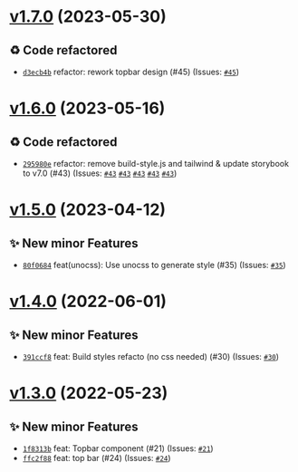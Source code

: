 # [v1.7.0](https://github.com/Candy-Doc/candy-doc-components-library/compare/v1.6.0...v1.7.0) (2023-05-30)

## ♻ Code refactored
- [`d3ecb4b`](https://github.com/Candy-Doc/candy-doc-components-library/commit/d3ecb4b)  refactor: rework topbar design (#45) (Issues: [`#45`](https://github.com/Candy-Doc/candy-doc-components-library/issues/45))

# [v1.6.0](https://github.com/Candy-Doc/candy-doc-components-library/compare/v1.5.0...v1.6.0) (2023-05-16)

## ♻ Code refactored
- [`295980e`](https://github.com/Candy-Doc/candy-doc-components-library/commit/295980e)  refactor: remove build-style.js and tailwind &amp; update storybook to v7.0 (#43) (Issues: [`#43`](https://github.com/Candy-Doc/candy-doc-components-library/issues/43) [`#43`](https://github.com/Candy-Doc/candy-doc-components-library/issues/43) [`#43`](https://github.com/Candy-Doc/candy-doc-components-library/issues/43) [`#43`](https://github.com/Candy-Doc/candy-doc-components-library/issues/43) [`#43`](https://github.com/Candy-Doc/candy-doc-components-library/issues/43))

# [v1.5.0](https://github.com/Candy-Doc/candy-doc-components-library/compare/v1.4.0...v1.5.0) (2023-04-12)

## ✨ New minor Features
- [`80f0684`](https://github.com/Candy-Doc/candy-doc-components-library/commit/80f0684)  feat(unocss): Use unocss to generate style (#35) (Issues: [`#35`](https://github.com/Candy-Doc/candy-doc-components-library/issues/35))

# [v1.4.0](https://github.com/Candy-Doc/candy-doc-components-library/compare/v1.3.0...v1.4.0) (2022-06-01)

## ✨ New minor Features
- [`391ccf8`](https://github.com/Candy-Doc/candy-doc-components-library/commit/391ccf8)  feat: Build styles refacto (no css needed) (#30) (Issues: [`#30`](https://github.com/Candy-Doc/candy-doc-components-library/issues/30))

# [v1.3.0](https://github.com/Candy-Doc/candy-doc-components-library/compare/v1.2.1...v1.3.0) (2022-05-23)

## ✨ New minor Features
- [`1f8313b`](https://github.com/Candy-Doc/candy-doc-components-library/commit/1f8313b)  feat: Topbar component (#21) (Issues: [`#21`](https://github.com/Candy-Doc/candy-doc-components-library/issues/21))
- [`ffc2f88`](https://github.com/Candy-Doc/candy-doc-components-library/commit/ffc2f88)  feat: top bar (#24) (Issues: [`#24`](https://github.com/Candy-Doc/candy-doc-components-library/issues/24))
